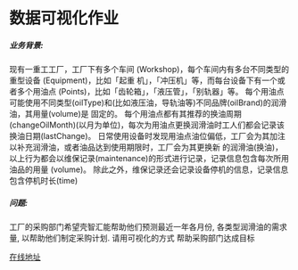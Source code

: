 # 数据可视化作业

##### 业务背景:
现有一重工工厂，工厂下有多个车间 (Workshop)，每个车间内有多台不同类型的重型设备 (Equipment)，比如「起重
机」，「冲压机」等，而每台设备下有一个或者多个用油点 (Points)，比如「齿轮箱」，「液压管」，「别轨器」等。
每个用油点可能使用不同类型(oilType)和(比如液压油，导轨油等)不同品牌(oilBrand)的润滑油，其用量(volume)是 固定的。 每个用油点都有其推荐的换油周期(changeOilMonth)(以月为单位)，每次为用油点更换润滑油时工人们都会记录该 换油日期(lastChange)。
日常使用设备时发现用油点油位偏低，工厂会为其加注以补充润滑油，或者油品达到使用期限时，工厂会为其更换新 的润滑油(换油)，以上行为都会以维保记录(maintenance)的形式进行记录，记录信息包含每次所用油品的用量 (volume)。
除此之外，维保记录还会记录设备停机的信息，记录信息包含停机时长(time)

##### 问题:
工厂的采购部门希望壳智汇能帮助他们预测最近一年各月份, 各类型润滑油的需求量, 以帮助他们制定采购计划. 请用可视化的方式
帮助采购部门达成目标

[在线地址](https://caraws.github.io/datavix/index.html)